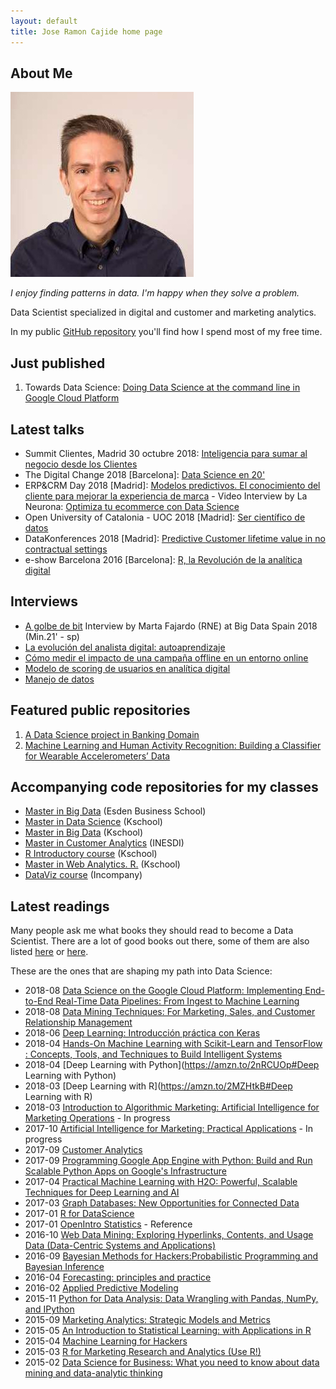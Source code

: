 ```yaml
---
layout: default
title: Jose Ramon Cajide home page
---
```


## About Me

<img class="profile-picture" src="jrcajide.jpg">

*I enjoy finding patterns in data. I'm happy when they solve a problem.*

Data Scientist specialized in digital and customer and marketing analytics.

In my public [GitHub repository](https://github.com/joseramoncajide/) you'll find how I spend most of my free time.

## Just published
1. Towards Data Science: [Doing Data Science at the command line in Google Cloud Platform](https://towardsdatascience.com/doing-data-science-at-the-command-line-38fe9f17121d)


## Latest talks
* Summit Clientes, Madrid 30 octubre 2018:  [Inteligencia para sumar al negocio desde los Clientes](http://laneurona.com/agenda_evento/summit-clientes-madrid/)
* The Digital Change 2018 [Barcelona]: [Data Science en 20'](https://www.slideshare.net/JoseRamnCajideFernnd/ciencia-de-datos-20)
* ERP&CRM Day 2018 [Madrid]: [Modelos predictivos. El conocimiento del cliente para mejorar la experiencia de marca](https://es.slideshare.net/JoseRamnCajideFernnd/modelos-predictivos-para-crm) - Video Interview by La Neurona: [Optimiza tu ecommerce con Data Science](http://laneurona.com/video/optimiza-tu-ecommerce-con-data-science/)
* Open University of Catalonia - UOC 2018 [Madrid]: [Ser científico de datos](https://www.slideshare.net/JoseRamnCajideFernnd/ser-cientfico-de-datos?trk=v-feed)
* DataKonferences 2018 [Madrid]: [Predictive Customer lifetime value in no contractual settings](https://github.com/joseramoncajide/data_konferences)
* e-show Barcelona 2016 [Barcelona]: [R, la Revolución de la analítica digital](https://es.slideshare.net/JoseRamnCajideFernnd/r-la-revolucin-de-la-analtica-digital)

## Interviews
* [A golbe de bit](http://www.rtve.es/alacarta/audios/a-golpe-de-bit/golpe-bit-octava-edicion-big-data-19-11-18/4847263/) Interview by Marta Fajardo (RNE) at Big Data Spain 2018 (Min.21' - sp)
* [La evolución del analista digital: autoaprendizaje](https://www.ivoox.com/evolucion-del-analista-digital-autoaprendizaje-audios-mp3_rf_26882405_1.html)
* [Cómo medir el impacto de una campaña offline en un entorno online](https://www.ivoox.com/como-medir-impacto-campana-offline-audios-mp3_rf_25608972_1.html)
* [Modelo de scoring de usuarios en analítica digital](https://www.ivoox.com/scoring-analitica-digital-audios-mp3_rf_18968500_1.html)
* [Manejo de datos](http://prnoticias.com/podcast/ondacro/analitica-digital/20159261-extraer-datos-y-empezar-a-trabajar)

## Featured public repositories

1. [A Data Science project in Banking Domain](https://github.com/joseramoncajide/master_data_science_capstone/)
2. [Machine Learning and Human Activity Recognition: Building a Classifier for Wearable Accelerometers’ Data](https://github.com/joseramoncajide/Human_Activity_Recognition/)

## Accompanying code repositories for my classes

* [Master in Big Data](https://github.com/joseramoncajide/esden_applied_datascience) (Esden Business School)
* [Master in Data Science](https://github.com/joseramoncajide/master_data_science) (Kschool)
* [Master in Big Data](https://github.com/joseramoncajide/master_big_data) (Kschool)
* [Master in Customer Analytics](https://github.com/joseramoncajide/customer_analytics) (INESDI)
* [R Introductory course](https://github.com/joseramoncajide/curso_introduccion_R) (Kschool)
* [Master in Web Analytics. R.](https://github.com/joseramoncajide/kschool_r) (Kschool)
* [DataViz course](https://github.com/joseramoncajide/r_curso_visualizacion_de_datos) (Incompany)



## Latest readings

Many people ask me what books they should read to become a Data Scientist. There are a lot of good books out there, some of them are also listed [here](https://www.bbvadata.com/recommended-readings-data-science/) or [here](http://elartedemedir.com/blog/evolucion-analista-autoaprendizaje/).

 These are the ones that are shaping my path into Data Science:

* 2018-08 [Data Science on the Google Cloud Platform: Implementing End-to-End Real-Time Data Pipelines: From Ingest to Machine Learning](http://shop.oreilly.com/product/0636920057628.do)
* 2018-08 [Data Mining Techniques: For Marketing, Sales, and Customer Relationship Management](https://www.wiley.com/en-us/Data+Mining+Techniques%3A+For+Marketing%2C+Sales%2C+and+Customer+Relationship+Management%2C+3rd+Edition-p-9781118087459)
* 2018-06 [Deep Learning: Introducción práctica con Keras](https://www.jorditorres.org/DeepLearning)
* 2018-04 [Hands-On Machine Learning with Scikit-Learn and TensorFlow : Concepts, Tools, and Techniques to Build Intelligent Systems](http://shop.oreilly.com/product/0636920052289.do)
* 2018-04 [Deep Learning with Python](https://amzn.to/2nRCUOp#Deep Learning with Python)
* 2018-03 [Deep Learning with R](https://amzn.to/2MZHtkB#Deep Learning with R)
* 2018-03 [Introduction to Algorithmic Marketing: Artificial Intelligence for Marketing Operations](https://algorithmic-marketing.online/) - In progress
* 2017-10 [Artificial Intelligence for Marketing: Practical Applications](https://books.google.es/books/about/Artificial_Intelligence_for_Marketing.html?id=o_YtDwAAQBAJ&redir_esc=y&hl=en)  - In progress
* 2017-09 [Customer Analytics](http://www.editorialuoc.cat/customer-analytics)
* 2017-09 [Programming Google App Engine with Python: Build and Run Scalable Python Apps on Google's Infrastructure](http://shop.oreilly.com/product/0636920033219.do)
* 2017-04 [Practical Machine Learning with H2O: Powerful, Scalable Techniques for Deep Learning and AI](http://shop.oreilly.com/product/0636920053170.do)
* 2017-03 [Graph Databases: New Opportunities for Connected Data](http://shop.oreilly.com/product/0636920041832.do)
* 2017-01 [R for DataScience](http://r4ds.had.co.nz/)
* 2017-01 [OpenIntro Statistics](https://www.openintro.org/stat/) - Reference
* 2016-10 [Web Data Mining: Exploring Hyperlinks, Contents, and Usage Data (Data-Centric Systems and Applications)](https://www.springer.com/gp/book/9783642194597)
* 2016-09 [Bayesian Methods for Hackers:Probabilistic Programming and Bayesian Inference](https://www.amazon.com/Bayesian-Methods-Hackers-Probabilistic-Addison-Wesley/dp/0133902838)
* 2016-04 [Forecasting: principles and practice](https://otexts.org/fpp2/)
* 2016-02 [Applied Predictive Modeling](http://appliedpredictivemodeling.com/)
* 2015-11 [Python for Data Analysis: Data Wrangling with Pandas, NumPy, and IPython](http://shop.oreilly.com/product/0636920050896.do)
* 2015-09 [Marketing Analytics: Strategic Models and Metrics](http://www.stephansorger.com/marketing-analytics-book.html)
* 2015-05 [An Introduction to Statistical Learning: with Applications in R ](http://www-bcf.usc.edu/~gareth/ISL/)
* 2015-04 [Machine Learning for Hackers](http://shop.oreilly.com/product/0636920018483.do)
* 2015-03 [R for Marketing Research and Analytics (Use R!)](https://www.springer.com/gp/book/9783319144351)
* 2015-02 [Data Science for Business: What you need to know about data mining and data-analytic thinking](http://shop.oreilly.com/product/0636920028918.do)
